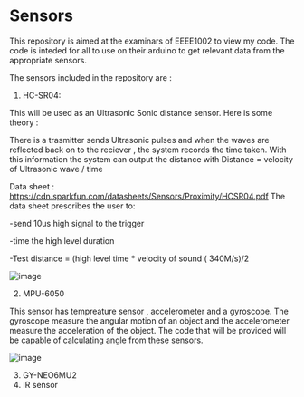 # Sensors
This repository is aimed at the examinars of EEEE1002 to view my code.
The code is inteded for all to use on their arduino to get relevant data from the appropriate sensors.

The sensors included in the repository are :

1. HC-SR04:

This will be used as an Ultrasonic Sonic distance sensor.
Here is some theory :

There is a trasmitter sends Ultrasonic pulses and when the waves are reflected back on to the reciever , the system records the time taken.
With this information the system can output the distance with 
Distance = velocity of Ultrasonic wave / time

Data sheet : https://cdn.sparkfun.com/datasheets/Sensors/Proximity/HCSR04.pdf
The data sheet prescribes the user to:

-send 10us high signal to the trigger

-time the high level duration

-Test distance = (high level time * velocity of sound ( 340M/s)/2

![image](https://user-images.githubusercontent.com/121031084/208462561-f7f73937-bcb7-4f2f-87e3-70e4ac01f1dc.png)


2. MPU-6050

This sensor has tempreature sensor , accelerometer and a gyroscope.
The gyroscope measure the angular motion of an object and the accelerometer measure the acceleration of the object.
The code that will be provided will be capable of calculating angle from these sensors.

![image](https://user-images.githubusercontent.com/121031084/208658511-5689fe2c-1e8f-4a13-ae6b-f92a41ed881d.png)


3. GY-NEO6MU2
4. IR sensor
